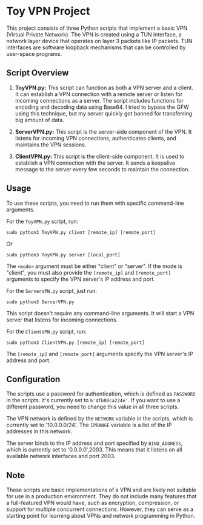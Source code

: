 # Toy VPN Project

This project consists of three Python scripts that implement a basic VPN (Virtual Private Network). The VPN is created using a TUN interface, a network layer device that operates on layer 3 packets like IP packets. TUN interfaces are software loopback mechanisms that can be controlled by user-space programs.

## Script Overview

1. **ToyVPN.py:** This script can function as both a VPN server and a client. It can establish a VPN connection with a remote server or listen for incoming connections as a server. The script includes functions for encoding and decoding data using Base64. I tried to bypass the GFW using this technique, but my server quickly got banned for transferring big amount of data.

2. **ServerVPN.py:** This script is the server-side component of the VPN. It listens for incoming VPN connections, authenticates clients, and maintains the VPN sessions.

3. **ClientVPN.py:** This script is the client-side component. It is used to establish a VPN connection with the server. It sends a keepalive message to the server every few seconds to maintain the connection.

## Usage

To use these scripts, you need to run them with specific command-line arguments. 

For the `ToyVPN.py` script, run:

```
sudo python3 ToyVPN.py client [remote_ip] [remote_port]
```

Or

```
sudo python3 ToyVPN.py server [local_port]
```

The `<mode>` argument must be either "client" or "server". If the mode is "client", you must also provide the `[remote_ip]` and `[remote_port]` arguments to specify the VPN server's IP address and port.

For the `ServerVPN.py` script, just run:

```
sudo python3 ServerVPN.py
```

This script doesn't require any command-line arguments. It will start a VPN server that listens for incoming connections.

For the `ClientVPN.py` script, run:

```
sudo python3 ClientVPN.py [remote_ip] [remote_port]
```

The `[remote_ip]` and `[remote_port]` arguments specify the VPN server's IP address and port.

## Configuration

The scripts use a password for authentication, which is defined as `PASSWORD` in the scripts. It's currently set to `b'4fb88ca224e'`. If you want to use a different password, you need to change this value in all three scripts.

The VPN network is defined by the `NETWORK` variable in the scripts, which is currently set to '10.0.0.0/24'. The `IPRANGE` variable is a list of the IP addresses in this network.

The server binds to the IP address and port specified by `BIND_ADDRESS`, which is currently set to '0.0.0.0',2003. This means that it listens on all available network interfaces and port 2003.

## Note

These scripts are basic implementations of a VPN and are likely not suitable for use in a production environment. They do not include many features that a full-featured VPN would have, such as encryption, compression, or support for multiple concurrent connections. However, they can serve as a starting point for learning about VPNs and network programming in Python.

